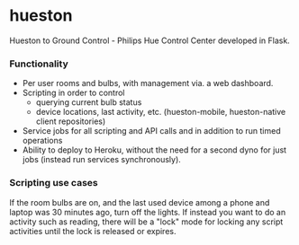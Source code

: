 # hueston
Hueston to Ground Control - Philips Hue Control Center developed in Flask.

###


### Functionality

- Per user rooms and bulbs, with management via. a web dashboard.
- Scripting in order to control
  - querying current bulb status
  - device locations, last activity, etc. (hueston-mobile, hueston-native client repositories)
- Service jobs for all scripting and API calls and in addition to run timed operations
- Ability to deploy to Heroku, without the need for a second dyno for just jobs (instead run services synchronously).


### Scripting use cases
If the room bulbs are on, and the last used device among a phone and laptop was 30 minutes ago, turn off the lights. If instead you want to do an activity such as reading, there will be a "lock" mode for locking any script activities until the lock is released or expires.

